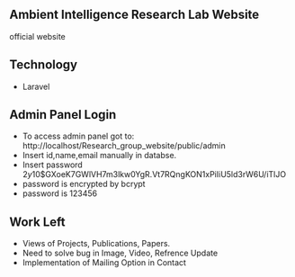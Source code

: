 ## Ambient Intelligence Research Lab Website
official website

## Technology
- Laravel

## Admin Panel Login
- To access admin panel got to: http://localhost/Research_group_website/public/admin
- Insert id,name,email manually in databse.
- Insert password  $2y$10$GXoeK7GWlVH7m3lkw0YgR.Vt7RQngKON1xPiIiU5ld3rW6U/iTlJO
- password is encrypted by bcrypt
- password is 123456

## Work Left
- Views of Projects, Publications, Papers.
- Need to solve bug in Image, Video, Refrence Update
- Implementation of Mailing Option in Contact
